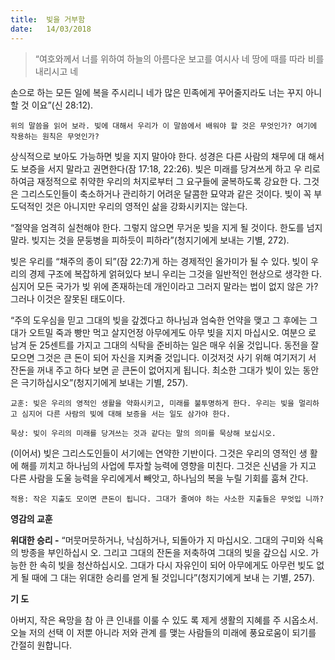 ```yaml
---
title:  빚을 거부함
date:   14/03/2018
---
```


> <p></p>
> “여호와께서 너를 위하여 하늘의 아름다운 보고를 여시사 네 땅에 때를 따라 비를 내리시고 네
손으로 하는 모든 일에 복을 주시리니 네가 많은 민족에게 꾸어줄지라도 너는 꾸지 아니할 것
이요”(신 28:12).

`위의 말씀을 읽어 보라. 빚에 대해서 우리가 이 말씀에서 배워야 할 것은 무엇인가?
여기에 작용하는 원칙은 무엇인가?`

상식적으로 보아도 가능하면 빚을 지지 말아야 한다. 성경은 다른 사람의 채무에 대
해서도 보증을 서지 말라고 권면한다(잠 17:18, 22:26). 빚은 미래를 당겨쓰게 하고 우
리로 하여금 재정적으로 취약한 우리의 처지로부터 그 요구들에 굴복하도록 강요한
다. 그것은 그리스도인들이 축소하거나 관리하기 어려운 달콤한 묘약과 같은 것이다.
빚이 꼭 부도덕적인 것은 아니지만 우리의 영적인 삶을 강화시키지는 않는다.

“절약을 엄격히 실천해야 한다. 그렇지 않으면 무거운 빚을 지게 될 것이다. 한도를
넘지 말라. 빚지는 것을 문둥병을 피하듯이 피하라”(청지기에게 보내는 기별, 272).

빚은 우리를 “채주의 종이 되”(잠 22:7)게 하는 경제적인 올가미가 될 수 있다. 빚이
우리의 경제 구조에 복잡하게 얽혀있다 보니 우리는 그것을 일반적인 현상으로 생각한
다. 심지어 모든 국가가 빚 위에 존재하는데 개인이라고 그러지 말라는 법이 없지 않은
가? 그러나 이것은 잘못된 태도이다.

“주의 도우심을 믿고 그대의 빚을 갚겠다고 하나님과 엄숙한 언약을 맺고 그 후에는
그대가 오트밀 죽과 빵만 먹고 살지언정 아무에게도 아무 빚을 지지 마십시오. 여분으
로 남겨 둔 25센트를 가지고 그대의 식탁을 준비하는 일은 매우 쉬울 것입니다. 동전을
잘 모으면 그것은 큰 돈이 되어 자신을 지켜줄 것입니다. 이것저것 사기 위해 여기저기
서 잔돈을 꺼내 주고 하다 보면 곧 큰돈이 없어지게 됩니다. 최소한 그대가 빚이 있는
동안은 극기하십시오”(청지기에게 보내는 기별, 257).

`교훈: 빚은 우리의 영적인 생활을 약화시키고, 미래를 불투명하게 한다. 우리는 빚을
멀리하고 심지어 다른 사람의 빚에 대해 보증을 서는 일도 삼가야 한다.`

`묵상: 빚이 우리의 미래를 당겨쓰는 것과 같다는 말의 의미를 묵상해 보십시오.`

(이어서) 빚은 그리스도인들이 서기에는 연약한 기반이다. 그것은 우리의 영적인 생
활에 해를 끼치고 하나님의 사업에 투자할 능력에 영향을 미친다. 그것은 신념을 가
지고 다른 사람을 도울 능력을 우리에게서 빼앗고, 하나님의 복을 누릴 기회를 훔쳐
간다.

`적용: 작은 지출도 모이면 큰돈이 됩니다. 그대가 줄여야 하는 사소한 지출들은 무엇입
니까? `

**영감의 교훈**

**위대한 승리 -** “머뭇머뭇하거나, 낙심하거나, 되돌아가
지 마십시오. 그대의 구미와 식욕의 방종을 부인하십시
오. 그리고 그대의 잔돈을 저축하여 그대의 빚을 갚으십
시오. 가능한 한 속히 빚을 청산하십시오. 그대가 다시
자유인이 되어 아무에게도 아무런 빚도 없게 될 때에 그
대는 위대한 승리를 얻게 될 것입니다”(청지기에게 보내
는 기별, 257).

**기 도**

아버지, 작은 욕망을 참
아 큰 인내를 이룰 수 있도
록 제게 생활의 지혜를 주
시옵소서. 오늘 저의 선택
이 저뿐 아니라 저와 관계
를 맺는 사람들의 미래에
풍요로움이 되기를 간절히
원합니다. 